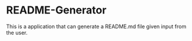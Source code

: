 # README-Generator
This is a application that can generate a README.md file given input from the user.
